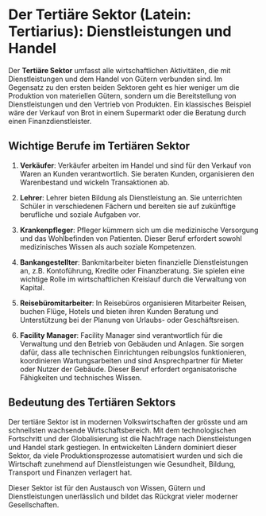 # Der Tertiäre Sektor (Latein: Tertiarius): Dienstleistungen und Handel

Der **Tertiäre Sektor** umfasst alle wirtschaftlichen Aktivitäten, die mit Dienstleistungen und dem Handel von Gütern verbunden sind. Im Gegensatz zu den ersten beiden Sektoren geht es hier weniger um die Produktion von materiellen Gütern, sondern um die Bereitstellung von Dienstleistungen und den Vertrieb von Produkten. Ein klassisches Beispiel wäre der Verkauf von Brot in einem Supermarkt oder die Beratung durch einen Finanzdienstleister.

## Wichtige Berufe im Tertiären Sektor

1. **Verkäufer**: Verkäufer arbeiten im Handel und sind für den Verkauf von Waren an Kunden verantwortlich. Sie beraten Kunden, organisieren den Warenbestand und wickeln Transaktionen ab.

2. **Lehrer**: Lehrer bieten Bildung als Dienstleistung an. Sie unterrichten Schüler in verschiedenen Fächern und bereiten sie auf zukünftige berufliche und soziale Aufgaben vor.

3. **Krankenpfleger**: Pfleger kümmern sich um die medizinische Versorgung und das Wohlbefinden von Patienten. Dieser Beruf erfordert sowohl medizinisches Wissen als auch soziale Kompetenzen.

4. **Bankangestellter**: Bankmitarbeiter bieten finanzielle Dienstleistungen an, z.B. Kontoführung, Kredite oder Finanzberatung. Sie spielen eine wichtige Rolle im wirtschaftlichen Kreislauf durch die Verwaltung von Kapital.

5. **Reisebüromitarbeiter**: In Reisebüros organisieren Mitarbeiter Reisen, buchen Flüge, Hotels und bieten ihren Kunden Beratung und Unterstützung bei der Planung von Urlaubs- oder Geschäftsreisen.

6. **Facility Manager**: Facility Manager sind verantwortlich für die Verwaltung und den Betrieb von Gebäuden und Anlagen. Sie sorgen dafür, dass alle technischen Einrichtungen reibungslos funktionieren, koordinieren Wartungsarbeiten und sind Ansprechpartner für Mieter oder Nutzer der Gebäude. Dieser Beruf erfordert organisatorische Fähigkeiten und technisches Wissen.

## Bedeutung des Tertiären Sektors

Der tertiäre Sektor ist in modernen Volkswirtschaften der grösste und am schnellsten wachsende Wirtschaftsbereich. Mit dem technologischen Fortschritt und der Globalisierung ist die Nachfrage nach Dienstleistungen und Handel stark gestiegen. In entwickelten Ländern dominiert dieser Sektor, da viele Produktionsprozesse automatisiert wurden und sich die Wirtschaft zunehmend auf Dienstleistungen wie Gesundheit, Bildung, Transport und Finanzen verlagert hat.

Dieser Sektor ist für den Austausch von Wissen, Gütern und Dienstleistungen unerlässlich und bildet das Rückgrat vieler moderner Gesellschaften.
